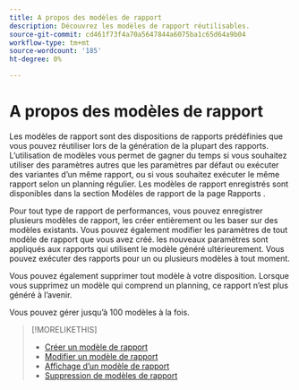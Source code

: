 ```yaml
---
title: A propos des modèles de rapport
description: Découvrez les modèles de rapport réutilisables.
source-git-commit: cd461f73f4a70a5647844a6075ba1c65d64a9b04
workflow-type: tm+mt
source-wordcount: '185'
ht-degree: 0%

---
```


# A propos des modèles de rapport

Les modèles de rapport sont des dispositions de rapports prédéfinies que vous pouvez réutiliser lors de la génération de la plupart des rapports. L’utilisation de modèles vous permet de gagner du temps si vous souhaitez utiliser des paramètres autres que les paramètres par défaut ou exécuter des variantes d’un même rapport, ou si vous souhaitez exécuter le même rapport selon un planning régulier. Les modèles de rapport enregistrés sont disponibles dans la section Modèles de rapport de la page Rapports .

Pour tout type de rapport de performances, vous pouvez enregistrer plusieurs modèles de rapport, les créer entièrement ou les baser sur des modèles existants. Vous pouvez également modifier les paramètres de tout modèle de rapport que vous avez créé. les nouveaux paramètres sont appliqués aux rapports qui utilisent le modèle généré ultérieurement. Vous pouvez exécuter des rapports pour un ou plusieurs modèles à tout moment.

Vous pouvez également supprimer tout modèle à votre disposition. Lorsque vous supprimez un modèle qui comprend un planning, ce rapport n’est plus généré à l’avenir.

Vous pouvez gérer jusqu’à 100 modèles à la fois.

>[!MORELIKETHIS]
>
>* [Créer un modèle de rapport](template-create.md)
>* [Modifier un modèle de rapport](template-edit.md)
>* [Affichage d’un modèle de rapport](template-view.md)
>* [Suppression de modèles de rapport](template-delete.md)

